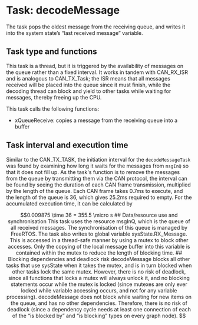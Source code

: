 # Task: decodeMessage

The task pops the oldest message from the receiving queue, and writes it into the system state’s “last received message” variable.

## Task type and functions

This task is a thread, but it is triggered by the availability of messages on the queue rather than a fixed interval. It works in tandem with CAN_RX_ISR and is analogous to CAN_TX_Task; the ISR means that all messages received will be placed into the queue since it must finish, while the decoding thread can block and yield to other tasks while waiting for messages, thereby freeing up the CPU.

This task calls the following functions:

- xQueueReceive: copies a message from the receiving queue into a buffer

## Task interval and execution time
Similar to the CAN_TX_TASK, the initiation interval for the `decodeMessageTask` was found by examining how long it waits for the messages from `msgInQ` so that it does not fill up. As the task's function is to remove the messages from the queue by transmitting them via the CAN protocol, the interval can be found by seeing the duration of each CAN frame transmission, multiplied by the length of the queue. Each CAN frame takes 0.7ms to execute, and the length of the queue is 36, which gives 25.2ms required to empty. For the accumulated execution time, it can be calculated by 
```math
0.009875 \time 36 = 355.5 \micro s

## Data/resource use and synchronisation

This task uses the resource msgInQ, which is the queue of all received messages. The synchronisation of this queue is managed by FreeRTOS.

The task also writes to global variable sysState.RX_Message. This is accessed in a thread-safe manner by using a mutex to block other accesses. Only the copying of the local message buffer into this variable is contained within the mutex to reduce the length of blocking time.

## Blocking dependencies and deadlock risk

decodeMessage blocks all other tasks that use sysState when it takes the mutex, and is in turn blocked when other tasks lock the same mutex. However, there is no risk of deadlock, since all functions that locks a mutex will always unlock it, and no blocking statements occur while the mutex is locked (since mutexes are only ever locked while variable accessing occurs, and not for any variable processing).

decodeMessage does not block while waiting for new items on the queue, and has no other dependencies. Therefore, there is no risk of deadlock (since a dependency cycle needs at least one connection of each of the “is blocked by” and “is blocking” types on every graph node).
